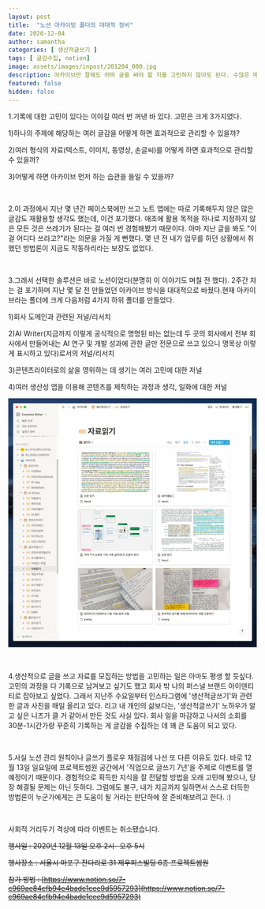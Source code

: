```yaml
---
layout: post
title:  "노션 아카이빙 폴더의 대대적 정비"
date: 2020-12-04
author: samantha
categories: [ 생산적글쓰기 ]
tags: [ 글감수집, notion]
image: assets/images/inpost/201204_000.jpg
description: 아카이브만 잘해도 어떠 글을 써야 할 지를 고민하지 않아도 된다. 수많은 메모 앱(애플 메모, 구글 킵, 에버노트, 워크플로위)을 거쳐, 노션으로 저널링/아카이빙하기로 결심했다.
featured: false
hidden: false
---
```




1.기록에 대한 고민이 있다는 이야길 여러 번 꺼낸 바 있다. 고민은 크게 3가지였다.

1)하나의 주제에 해당하는 여러 글감을 어떻게 하면 효과적으로 관리할 수 있을까?

2)여러 형식의 자료(텍스트, 이미지, 동영상, 손글씨)를 어떻게 하면 효과적으로 관리할 수 있을까?

3)어떻게 하면 아카이브 먼저 하는 습관을 들일 수 있을까?

<br/>

2.이 과정에서 지난 몇 년간 페이스북에만 쓰고 노트 앱에는 따로 기록해두지 않은 많은 글감도 재활용할 생각도 했는데, 이건 포기했다. 애초에 활용 목적을 하나로 지정하지 않은 모든 것은 쓰레기가 된다는 걸 여러 번 경험해봤기 때문이다. 아마 지난 글을 봐도 "이걸 어디다 쓰라고?"라는 의문을 가질 게 뻔했다. 몇 년 전 내가 업무를 하던 상황에서 취했던 방법론이 지금도 작동하리라는 보장도 없었다.


<br/>

3.그래서 선택한 솔루션은 바로 노션이었다(분명히 이 이야기도 며칠 전 했다). 2주간 자는 걸 포기하며 지난 몇 달 전 만들었던 아카이브 방식을 대대적으로 바꿨다.현재 아카이브라는 폴더에 크게 다음처럼 4가지 하위 폴더를 만들었다.

1)회사 도메인과 관련된 저널/리서치

2)AI Writer(지금까지 이렇게 공식적으로 명명된 바는 없는데 두 곳의 회사에서 전부 회사에서 만들어내는 AI 연구 및 개발 성과에 관한 글만 전문으로 쓰고 있으니 명목상 이렇게 표시하고 있다)로서의 저널/리서치

3)콘텐츠라이터로의 삶을 영위하는 데 생기는 여러 고민에 대한 저널

4)여러 생산성 앱을 이용해 콘텐츠를 제작하는 과정과 생각, 일화에 대한 저널

![](https://github.com/samantha-writer/blog/blob/master/assets/images/inpost/201204_000.jpg?raw=true)

<br/>

4.생산적으로 글을 쓰고 자료를 모집하는 방법을 고민하는 일은 아마도 평생 할 듯싶다. 고민의 과정을 다 기록으로 남겨보고 싶기도 했고 회사 밖 나의 퍼스널 브랜드 아이덴티티로 잡아보고 싶었다. 그래서 지난주 수요일부터 인스타그램에 '생산적글쓰기'와 관련한 글과 사진을 매일 올리고 있다. 리고 내 개인의 삶보다는, '생산적글쓰기' 노하우가 알고 싶은 니즈가 클 거 같아서 만든 것도 사실 있다. 회사 일을 마감하고 나서의 소회를 30분-1시간가량 꾸준히 기록하는 게 글감을 수집하는 데 꽤 큰 도움이 되고 있다.

<br/>

5.사실 노션 관리 원칙이나 글쓰기 플로우 재점검에 나선 또 다른 이유도 있다. 바로 12월 13일 일요일에 프로젝트썸원 공간에서 '직업으로 글쓰기 7년'을 주제로 이벤트를 열 예정이기 때문이다. 경험적으로 획득한 지식을 잘 전달할 방법을 오래 고민해 봤으나, 당장 해결될 문제는 아닌 듯하다. 그럼에도 불구, 내가 지금까지 일하면서 스스로 터득한 방법론이 누군가에게는 큰 도움이 될 거라는 판단하에 잘 준비해보려고 한다. :)

<br/>

사회적 거리두기 격상에 따라 이벤트는 취소됐습니다.

~~행사일 : 2020년 12월 13일 오후 2시- 오후 5시~~

~~행사장소 : 서울시 마포구 잔다리로 31 제우피스빌딩 6층 프로젝트썸원~~

~~참가 방법 : [https://www.notion.so/7-c969ae84cfb94e4bade1cee9d5957293](https://www.notion.so/7-c969ae84cfb94e4bade1cee9d5957293)~~
